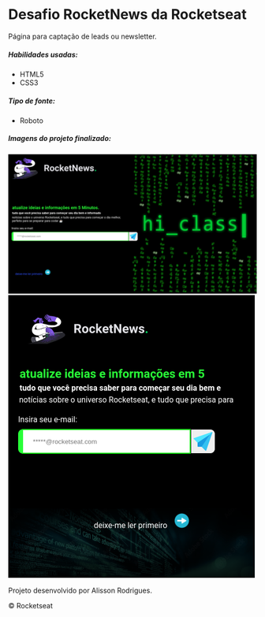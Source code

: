 # Desafio RocketNews da Rocketseat

Página para captação de leads ou newsletter.

##### Habilidades usadas:

- HTML5
- CSS3

##### Tipo de fonte:

- Roboto

##### Imagens do projeto finalizado:

<img src="assets/finalProject.png" alt="Projeto final">

<img src="assets/responsive.png" alt="Responsividade">

Projeto desenvolvido por Alisson Rodrigues.

© Rocketseat